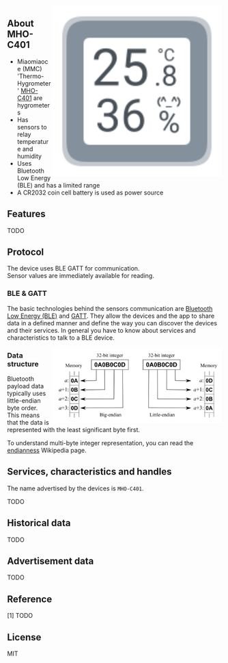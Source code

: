 
<img src="hygrotemp_mhoc401.svg" width="400px" alt="Digital Hygrometer" align="right" />

## About MHO-C401

* Miaomiaoce (MMC) 'Thermo-Hygrometer' [MHO-C401]() are hygrometers
* Has sensors to relay temperature and humidity
* Uses Bluetooth Low Energy (BLE) and has a limited range
* A CR2032 coin cell battery is used as power source

## Features

TODO

## Protocol

The device uses BLE GATT for communication.  
Sensor values are immediately available for reading.  

### BLE & GATT

The basic technologies behind the sensors communication are [Bluetooth Low Energy (BLE)](https://en.wikipedia.org/wiki/Bluetooth_Low_Energy) and [GATT](https://www.bluetooth.com/specifications/gatt).
They allow the devices and the app to share data in a defined manner and define the way you can discover the devices and their services.
In general you have to know about services and characteristics to talk to a BLE device.

<img src="endianness.png" width="400px" alt="Endianness" align="right" />

### Data structure

Bluetooth payload data typically uses little-endian byte order.  
This means that the data is represented with the least significant byte first.  

To understand multi-byte integer representation, you can read the [endianness](https://en.wikipedia.org/wiki/Endianness) Wikipedia page.

## Services, characteristics and handles

The name advertised by the devices is `MHO-C401`.  

TODO

## Historical data

TODO

## Advertisement data

TODO

## Reference

[1] TODO

## License

MIT
